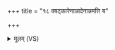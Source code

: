 +++
title = "१८ वषट्कारेणान्नादेनान्नमत्ति य"

+++
<details><summary>मूलम् (VS)</summary>

व॑षट्का॒रेणा॑न्ना॒देनान्न॑मत्ति॒ य ए॒वं वेद॑ ॥
</details>